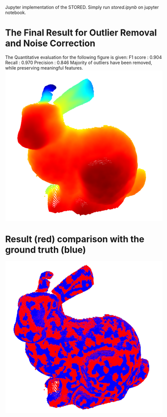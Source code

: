 Jupyter implementation of the STORED. Simply run _stored.ipynb_ on jupyter notebook.

# The Final Result for Outlier Removal and Noise Correction
The Quantitative evaluation for the following figure is given:
F1 score : 0.904
Recall : 0.970
Precision : 0.846
Majority of outliers have been removed, while preserving meaningful features.
![Algorithm Result](outlier_removal_result.png)

# Result (red) comparison with the ground truth (blue)
![Algorithm Result vs Ground Truth](result_vs_ground.png)
